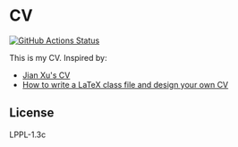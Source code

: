# CV

[![GitHub Actions Status](https://github.com/xu-cheng/cv/workflows/Github%20Actions%20CI/badge.svg)](https://github.com/xu-cheng/cv/actions)

This is my CV. Inspired by:

* [Jian Xu's CV](http://www.jianxu.net/en/files/JianXu_CV.pdf)
* [How to write a LaTeX class file and design your own CV](https://www.overleaf.com/learn/latex/How_to_write_a_LaTeX_class_file_and_design_your_own_CV_(Part_1))

## License

LPPL-1.3c
